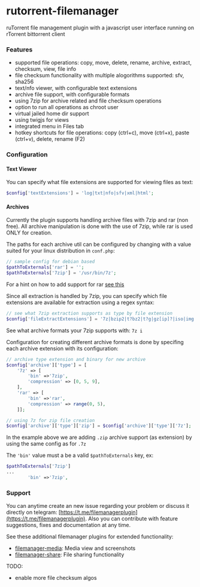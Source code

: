 # rutorrent-filemanager
ruTorrent file management plugin with a javascript user interface running on rTorrent bittorrent client

### Features
- supported file operations: copy, move, delete, rename, archive, extract, checksum, view, file info
- file checksum functionality with multiple alogorithms supported: sfv, sha256
- text/nfo viewer, with configurable text extensions 
- archive file support, with configurable formats
- using 7zip for archive related and file checksum operations
- option to run all operations as chroot user
- virtual jailed home dir support
- using twigjs for views
- integrated menu in Files tab
- hotkey shortcuts for file operations: copy (ctrl+c), move (ctrl+x), paste (ctrl+v), delete, rename (F2)

### Configuration
#### Text Viewer
You can specify what file extensions are supported for viewing files as text:
```php
$config['textExtensions'] = 'log|txt|nfo|sfv|xml|html';
```
#### Archives
Currently the plugin supports handling archive files with 7zip and rar (non free). 
All archive manipulation is done with the use of 7zip, while rar is used ONLY for creation.
 
The paths for each archive util can be configured by changing with a value suited for your linux distribution in `conf.php`:
```php
// sample config for debian based
$pathToExternals['rar'] = '';
$pathToExternals['7zip'] = '/usr/bin/7z';
```
For a hint on how to add support for rar [see this](https://github.com/nelu/rutorrent-dock/blob/5357bd94bfc026ff0a6645501487ac140d7a92fe/src/build/Dockerfile#L48)

Since all extraction is handled by 7zip, you can specify which file extensions are available for extraction using a regex syntax:
```php
// see what 7zip extraction supports as type by file extension
$config['fileExtractExtensions'] = '7z|bzip2|t?bz2|t?g|gz[ip]?|iso|img|lzma|rar|tar|t?xz|zip|z01|wim';
```
See what archive formats your 7zip supports with: `7z i`

Configuration for creating different archive formats is done by specifing each archive extension with its configuration:
```php
// archive type extension and binary for new archive
$config['archive']['type'] = [
    '7z' => [
        'bin' =>'7zip',
        'compression' => [0, 5, 9],
    ],
    'rar' => [
        'bin' =>'rar',
        'compression' => range(0, 5),
    ]];

// using 7z for zip file creation
$config['archive']['type']['zip'] = $config['archive']['type']['7z'];
```
In the example above we are adding `.zip` archive support (as extension) by using the same config as for `.7z`

The `'bin'` value must a be a valid `$pathToExternals` key, ex: 
```php
$pathToExternals['7zip']
...
        'bin' =>'7zip',
```

### Support 
You can anytime create an new issue regarding your problem or discuss it directly on telegram: [https://t.me/filemanagerplugin](https://t.me/filemanagerplugin). Also you can contribute with feature suggestions, fixes and documentation at any time.


See these additional filemanager plugins for extended functionality:

- [filemanager-media](https://github.com/nelu/rutorrent-filemanager-media): Media view and screenshots
- [filemanager-share](https://github.com/nelu/rutorrent-filemanager-share): File sharing functionality


TODO:
- enable more file checksum algos
